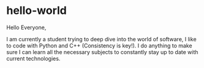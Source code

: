 # hello-world

Hello Everyone,

I am currently a student trying to deep dive into the world of software, I like to code with Python and C++ (Consistency is key!).
I do anything to make sure I can learn all the necessary subjects to constantly stay up to date with current technologies.

